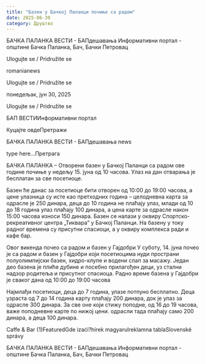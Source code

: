 ```yaml
---
title: "Базен у Бачкој Паланци почиње са радом"
date: 2025-06-30
category: Друштво
---
```


БАЧКА ПАЛАНКА ВЕСТИ - БАПдешавања Информативни портал - општине Бачка Паланка, Бач, Бачки Петровац

Ulogujte se / Pridružite se

romanianews

Ulogujte se / Pridružite se

понедељак, јун 30, 2025

Ulogujte se / Pridružite se

БАП ВЕСТИИнформативни портал

Куцајте овдеПретражи

БАЧКА ПАЛАНКА ВЕСТИ - БАПдешавања news

type here...Претрага

БАЧКА ПАЛАНКА – Отворени базен у Бачкој Паланци са радом ове године почиње у недељу 15. јуна од 10 часова. Улаз на дан отварања је бесплатан за све посетиоце.

Базен ће данас за посетиоце бити отворен од 10:00 до 19:00 часова, а цене улазница су исте као претходних година – целодневна карта за одрасле је 250 динара, деца до 10 година не плаћају улаз, млади од 10 до 18 година улаз плаћају 100 динара, а цена карте за одрасле након 15:00 часова износи 150 динара.
Базен се налази у оквиру Спортско-рекреативног центра „Тиквара“ у Бачкој Паланци. На базену у току радног времена су присутни спасиоци, а у оквиру комплекса ради и кафе бар.


Овог викенда почео са радом и базен у Гајдобри
У суботу, 14. јуна почео је са радом и базен у Гајдобри који посетиоцима нуди пространи полуолимпијски базен, хидро-клупе и водени слап за масажу.
Један део базена је плиће дубине и посебно прилагођен деци, уз стални надзор родитеља и присутног спасиоца. Радно време базена у Гајдобри је сваког дана од 10:00 до 19:00 часова


Најмлађи посетиоци, деца до 7 година, улазе потпуно бесплатно. Деца узраста од 7 до 14 година карту плаћају 200 динара, док је улаз за одрасле 300 динара. За све оне који стижу поподне, од 16 до 19 часова, важе поподневне карте по нижој цени. одрасли тада плаћају само 200 динара, а деца 100 динара.

Caffe & Bar (1)FeaturedGde izaći?hírek magyarulreklamna tablaSlovenské správy

БАЧКА ПАЛАНКА ВЕСТИ - БАПдешавања Информативни портал - општине Бачка Паланка, Бач, Бачки Петровац
